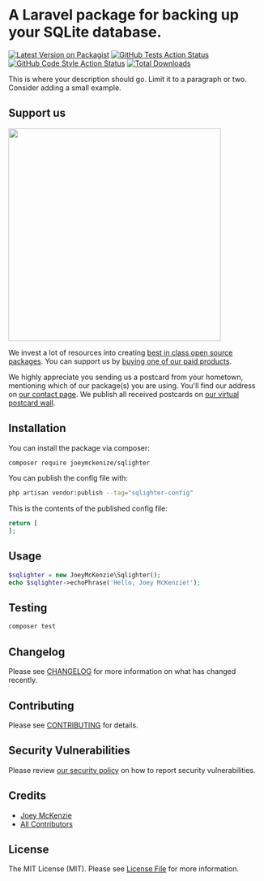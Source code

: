 # A Laravel package for backing up your SQLite database.

[![Latest Version on Packagist](https://img.shields.io/packagist/v/joey-mckenzie27/sqlighter.svg?style=flat-square)](https://packagist.org/packages/joey-mckenzie27/sqlighter)
[![GitHub Tests Action Status](https://img.shields.io/github/actions/workflow/status/joey-mckenzie27/sqlighter/run-tests.yml?branch=main&label=tests&style=flat-square)](https://github.com/joey-mckenzie27/sqlighter/actions?query=workflow%3Arun-tests+branch%3Amain)
[![GitHub Code Style Action Status](https://img.shields.io/github/actions/workflow/status/joey-mckenzie27/sqlighter/fix-php-code-style-issues.yml?branch=main&label=code%20style&style=flat-square)](https://github.com/joey-mckenzie27/sqlighter/actions?query=workflow%3A"Fix+PHP+code+style+issues"+branch%3Amain)
[![Total Downloads](https://img.shields.io/packagist/dt/joey-mckenzie27/sqlighter.svg?style=flat-square)](https://packagist.org/packages/joey-mckenzie27/sqlighter)

This is where your description should go. Limit it to a paragraph or two. Consider adding a small example.

## Support us

[<img src="https://github-ads.s3.eu-central-1.amazonaws.com/sqlighter.jpg?t=1" width="419px" />](https://spatie.be/github-ad-click/sqlighter)

We invest a lot of resources into creating [best in class open source packages](https://spatie.be/open-source). You can
support us by [buying one of our paid products](https://spatie.be/open-source/support-us).

We highly appreciate you sending us a postcard from your hometown, mentioning which of our package(s) you are using.
You'll find our address on [our contact page](https://spatie.be/about-us). We publish all received postcards
on [our virtual postcard wall](https://spatie.be/open-source/postcards).

## Installation

You can install the package via composer:

```bash
composer require joeymckenize/sqlighter
```

You can publish the config file with:

```bash
php artisan vendor:publish --tag="sqlighter-config"
```

This is the contents of the published config file:

```php
return [
];
```

## Usage

```php
$sqlighter = new JoeyMcKenzie\Sqlighter();
echo $sqlighter->echoPhrase('Hello, Joey McKenzie!');
```

## Testing

```bash
composer test
```

## Changelog

Please see [CHANGELOG](CHANGELOG.md) for more information on what has changed recently.

## Contributing

Please see [CONTRIBUTING](CONTRIBUTING.md) for details.

## Security Vulnerabilities

Please review [our security policy](../../security/policy) on how to report security vulnerabilities.

## Credits

- [Joey McKenzie](https://github.com/joey.mckenzie27)
- [All Contributors](../../contributors)

## License

The MIT License (MIT). Please see [License File](LICENSE.md) for more information.
